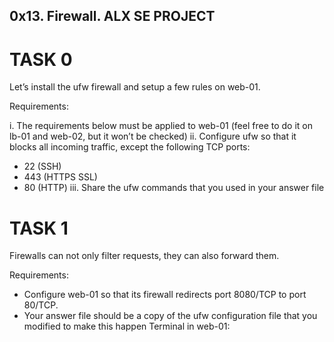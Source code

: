 ## 0x13. Firewall. ALX SE PROJECT

# TASK 0
Let’s install the ufw firewall and setup a few rules on web-01.

Requirements:

i. The requirements below must be applied to web-01 (feel free to do it on lb-01 and web-02, but it won’t be checked)
ii. Configure ufw so that it blocks all incoming traffic, except the following TCP ports:
* 22 (SSH)
* 443 (HTTPS SSL)
* 80 (HTTP)
iii. Share the ufw commands that you used in your answer file


# TASK 1
Firewalls can not only filter requests, they can also forward them.

Requirements:

* Configure web-01 so that its firewall redirects port 8080/TCP to port 80/TCP.
* Your answer file should be a copy of the ufw configuration file that you modified to make this happen
Terminal in web-01:
